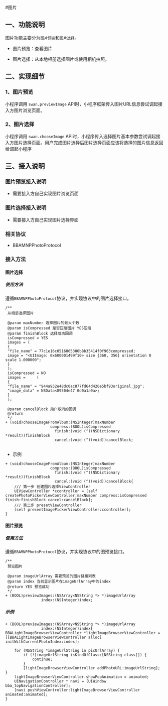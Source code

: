 #图片
## 一、功能说明

图片功能主要分为`图片预览`和`图片选择`。

* 图片预览：查看图片

* 图片选择：从本地相册选择图片或使用相机拍照。

 
## 二、实现细节

### 1、图片预览
 
小程序调用 `swan.previewImage` API时，小程序框架传入图片URL信息尝试调起接入方图片浏览页面。

### 2、图片选择

小程序调用 `swan.chooseImage` API时，小程序传入选择图片基本参数尝试调起接入方图片选择页面。用户完成图片选择后图片选择页面应该将选择的图片信息返回给调起小程序
 
## 三、接入说明

### 图片预览接入说明

+ 需要接入方自己实现图片浏览页面


### 图片选择接入说明

+ 需要接入方自己实现图片选择界面


### 相关协议
+ BBAMNPPhotoProtocol

 
### 接入方法

#### 图片选择

##### 使用方法

遵循`BBAMNPPhotoProtocol`协议，并实现协议中的图片选择接口。

```
/**
 从相册选择图片
 
 @param maxNumber 选择图片的最大个数
 @param isCompressed 是否压缩图片 YES压缩
 @param finishBlock 选择成功回调
 isCompressed = YES
 images = (
 {
 "file_name" = 77c1e16c0516865306b8b35414f0f963compressed;
 image = "<UIImage: 0x600001499f10> size {360, 356} orientation 0 scale 1.000000";
 }
 );
 isCompressed = NO
 images =     (
 {
 "file_name" = "944a932e48dc0ac877fd64d420e5bf93original.jpg";
 "image_data" = NSData<89504e47 0d0a1a0a>;
 }
 );
 
 @param cancelBlock 用户取消的回调
 @return 
 */
+ (void)chooseImageFromAlbum:(NSInteger)maxNumber
                    compress:(BOOL)isCompressed
                      finish:(void (^)(NSDictionary *result))finishBlock
                      cancel:(void (^)(void))cancelBlock;
                      
```
* 示例

```
+ (void)chooseImageFromAlbum:(NSInteger)maxNumber
                    compress:(BOOL)isCompressed
                      finish:(void (^)(NSDictionary *result))finishBlock
                      cancel:(void (^)(void))cancelBlock{
    /// 第一步 创建图片选择ViewController
    UIViewController *ccontroller = [self createPhotoPickerViewController:maxNumber compress:isCompressed finish:finishBlock cancel:cancelBlock];
    /// 第二步 presetViewController
    [self presentImagePickerViewController:ccontroller];
}

```

#### 图片预览

##### 使用方法

遵循`BBAMNPPhotoProtocol`协议，并实现协议中的图预览接口。

```
/**
 预览图片
 
 @param imageUrlArray 需要预览的图片链接列表
 @param index 当前显示图片在imageUrlArray中的index
 @return YES 预览成功
 */
+ (BOOL)previewImages:(NSArray<NSString *> *)imageUrlArray
                index:(NSInteger)index;
```

##### 示例

```
+ (BOOL)previewImages:(NSArray<NSString *> *)imageUrlArray
                index:(NSInteger)index{
BBALightImageBrowserViewController *lightImageBrowserViewController = [[BBALightImageBrowserViewController alloc] initWithCurrentPhotoIndex:index];
	
	for (NSString *imageUrlString in picUrlArray) {
		if (![imageUrlString isKindOfClass:[NSString class]]) {
			continue;
		}
		[lightImageBrowserViewController addPhotoURL:imageUrlString];
}
	lightImageBrowserViewController.showPopAnimation = animated;
	UINavigationController * navi = [UIWindow bba_topNavigationController];
	[navi pushViewController:lightImageBrowserViewController animated:animated];
}
```


